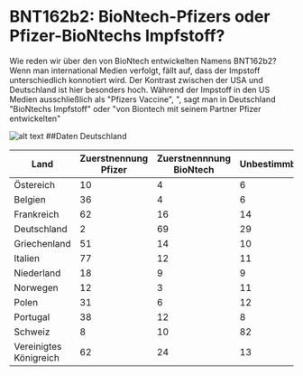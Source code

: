 # BNT162b2: BioNtech-Pfizers oder Pfizer-BioNtechs Impfstoff?

Wie reden wir über den von BioNtech entwickelten Namens BNT162b2?
Wenn man international Medien verfolgt, fällt auf, dass der Impstoff unterschiedlich konnotiert wird. Der Kontrast zwischen der USA und Deutschland ist hier besonders hoch.
Während der Impstoff in den US Medien ausschließlich als "Pfizers Vaccine", ", sagt man in Deutschland "BioNtechs Impfstoff" oder "von Biontech mit seinem Partner Pfizer entwickelten"


![alt text](https://cdn.searchenginejournal.com/wp-content/uploads/2020/05/reverse-image-search-your-complete-guide-5ef5f5435f949-1520x800.png)
##Daten
Deutschland 


| Land | Zuerstnennung Pfizer | Zuerstnennnung BioNtech | Unbestimmbar
| ---         |     ---      |     ---      |     ---      |
|Östereich|10|4|6
|Belgien|36|4|6
|Frankreich|62|16|14
|Deutschland|2|69|29
|Griechenland|51|14|10
|Italien|77|12|11
|Niederland|18|9|9|
|Norwegen|12|3|11
|Polen|31|6|12
|Portugal|38|12|8
|Schweiz|8|10|82
|Vereinigtes Königreich|62|24|13
